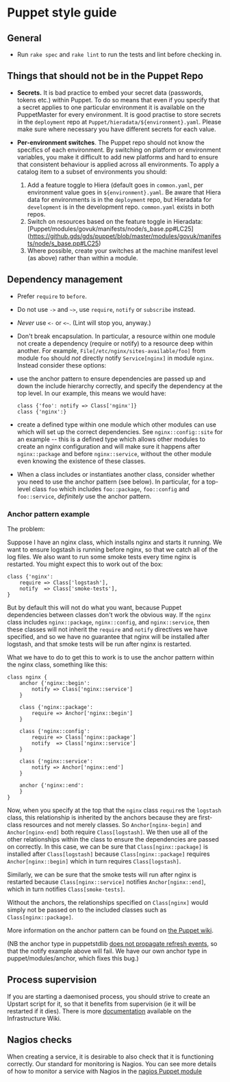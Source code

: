 # Puppet style guide

## General

-   Run `rake spec` and `rake lint` to run the tests and lint before
    checking in.

## Things that should not be in the Puppet Repo

-   **Secrets.** It is bad practice to embed your secret data (passwords, 
    tokens etc.) within Puppet. To do so means that even if you specify that a 
    secret applies to one particular environment it is available on the 
    PuppetMaster for every environment. It is good practise to store 
    secrets in the `deployment` repo at `Puppet/hieradata/${environment}.yaml`.
    Please make sure where necessary you have different secrets for each value.
    
-   **Per-environment switches**. The Puppet repo should not know the 
    specifics of each environment. By switching on platform or environment
    variables, you make it difficult to add new platforms and hard to ensure
    that consistent behaviour is applied across all environments. To apply a 
    catalog item to a subset of environments you should:
    1. Add a feature toggle to Hiera (default goes in `common.yaml`, per 
       environment value goes in `${environment}.yaml`. Be aware that 
       Hiera data for environments is in the `deployment` repo, but
       Hieradata for `development` is in the development repo. `common.yaml`
       exists in both repos.
    2. Switch on resources based on the feature toggle in Hieradata:
       [Puppet/modules/govuk/manifests/node/s_base.pp#LC25]
       (https://github.gds/gds/puppet/blob/master/modules/govuk/manifests/node/s_base.pp#LC25)
    3. Where possible, create your switches at the machine manifest level (as 
       above) rather than within a module. 

## Dependency management

-   Prefer `require` to `before`.
-   Do not use `->` and `~>`, use `require`, `notify` or `subscribe`
    instead.
-   *Never* use `<-` or `<~`. (Lint will stop you, anyway.)
-   Don't break encapsulation. In particular, a resource within one module
    not create a dependency (require or notify) to a resource deep within
    another. For example, `File[/etc/nginx/sites-available/foo]` from module
    `foo` should *not* directly notify `Service[nginx]` in module `nginx`.
    Instead consider these options:
  -   use the anchor pattern to ensure dependencies are passed up and down
      the include hierarchy correctly, and specify the dependency at the
      top level. In our example, this means we would have:

        ```
        class {'foo': notify => Class['nginx']}
        class {'nginx':}
        ```

  -   create a defined type within one module which other modules can use
      which will set up the correct dependencies. See `nginx::config::site`
      for an example -- this is a defined type which allows other modules
      to create an nginx configuration and will make sure it happens after
      `nginx::package` and before `nginx::service`, without the other module
      even knowing the existence of these classes.
-   When a class includes or instantiates another class, consider
    whether you need to use the anchor pattern (see below). In
    particular, for a top-level class `foo` which includes
    `foo::package`, `foo::config` and `foo::service`, *definitely* use
    the anchor pattern.

### Anchor pattern example

The problem:

Suppose I have an nginx class, which installs nginx and starts it
running. We want to ensure logstash is running before nginx, so that
we catch all of the log files. We also want to run some smoke tests
every time nginx is restarted. You might expect this to work out of
the box:

    class {'nginx':
        require => Class['logstash'],
        notify  => Class['smoke-tests'],
    }

But by default this will not do what you want, because Puppet
dependencies between classes don't work the obvious way. If the
`nginx` class includes `nginx::package`, `nginx::config`, and
`nginx::service`, then these classes will not inherit the `require`
and `notify` directives we have specified, and so we have no guarantee
that nginx will be installed after logstash, and that smoke tests will
be run after nginx is restarted.

What we have to do to get this to work is to use the anchor pattern
within the nginx class, something like this:

    class nginx {
        anchor {'nginx::begin':
            notify => Class['nginx::service']
        }
        
        class {'nginx::package':
            require => Anchor['nginx::begin']
        }
        
        class {'nginx::config':
            require => Class['nginx::package']
            notify  => Class['nginx::service']
        }
        
        class {'nginx::service':
            notify => Anchor['nginx::end']
        }
        
        anchor {'nginx::end':
        }
    }

Now, when you specify at the top that the `nginx` class `require`s the
`logstash` class, this relationship is inherited by the anchors
because they are first-class resources and not merely classes. So
`Anchor[nginx-begin]` and `Anchor[nginx-end]` both require
`Class[logstash]`. We then use all of the other relationships within
the class to ensure the dependencies are passed on correctly. In this
case, we can be sure that `Class[nginx::package]` is installed after
`Class[logstash]` because `Class[nginx::package]` requires
`Anchor[nginx::begin]` which in turn requires `Class[logstash]`.

Similarly, we can be sure that the smoke tests will run after nginx is
restarted because `Class[nginx::service]` notifies
`Anchor[nginx::end]`, which in turn notifies `Class[smoke-tests]`.

Without the anchors, the relationships specified on `Class[nginx]`
would simply not be passed on to the included classes such as
`Class[nginx::package]`.

More information on the anchor pattern can be found on
[the Puppet wiki](http://projects.puppetlabs.com/projects/puppet/wiki/Anchor_Pattern).

(NB the anchor type in puppetstdlib
[does not propagate refresh events](http://projects.puppetlabs.com/issues/12510),
so that the notify example above will fail. We have our own anchor
type in puppet/modules/anchor, which fixes this bug.)

## Process supervision

If you are starting a daemonised process, you should strive to create an
Upstart script for it, so that it benefits from supervision (ie it will
be restarted if it dies). There is more
[documentation](https://sites.google.com/a/digital.cabinet-office.gov.uk/wiki/projects-and-processes/projects-products/hosting-and-infrastructure-1/processsupervision)
available on the Infrastructure Wiki.

## Nagios checks

When creating a service, it is desirable to also check that it is
functioning correctly. Our standard for monitoring is Nagios. You can
see more details of how to monitor a service with Nagios in the
[nagios Puppet module](https://github.gds/gds/puppet/blob/master/modules/nagios/manifests/client/checks.pp)
